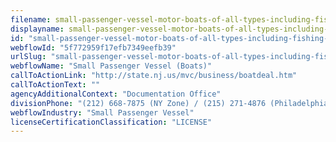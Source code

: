 ```yaml
---
filename: small-passenger-vessel-motor-boats-of-all-types-including-fishing-party-vessel-sight-seeing-vessel-water-taxi-hunting-party-vessel-and-snack-boat-moored
displayname: small-passenger-vessel-motor-boats-of-all-types-including-fishing-party-vessel-sight-seeing-vessel-water-taxi-hunting-party-vessel-and-snack-boat-moored
id: "small-passenger-vessel-motor-boats-of-all-types-including-fishing-party-vessel-sight-seeing-vessel-water-taxi-hunting-party-vessel-and-snack-boat-moored"
webflowId: "5f772959f17efb7349eefb39"
urlSlug: "small-passenger-vessel-motor-boats-of-all-types-including-fishing-party-vessel-sight-seeing-vessel-water-taxi-hunting-party-vessel-and-snack-boat-moored"
webflowName: "Small Passenger Vessel (Boats)"
callToActionLink: "http://state.nj.us/mvc/business/boatdeal.htm"
callToActionText: ""
agencyAdditionalContext: "Documentation Office"
divisionPhone: "(212) 668-7875 (NY Zone) / (215) 271-4876 (Philadelphia Zone)"
webflowIndustry: "Small Passenger Vessel"
licenseCertificationClassification: "LICENSE"
---
```

